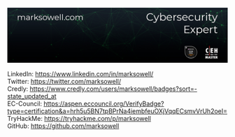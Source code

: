 [ ![Mark Sowell](Current4.png)](https://marksowell.com)

LinkedIn: https://www.linkedin.com/in/marksowell/  
Twitter: https://twitter.com/marksowell/  
Credly: https://www.credly.com/users/marksowell/badges?sort=-state_updated_at  
EC-Council: https://aspen.eccouncil.org/VerifyBadge?type=certification&a=hrh5u5BN7tpBPrNa4iembfeuOXjVqqECsmvVrUh2oeI=  
TryHackMe: https://tryhackme.com/p/marksowell  
GitHub: https://github.com/marksowell  
